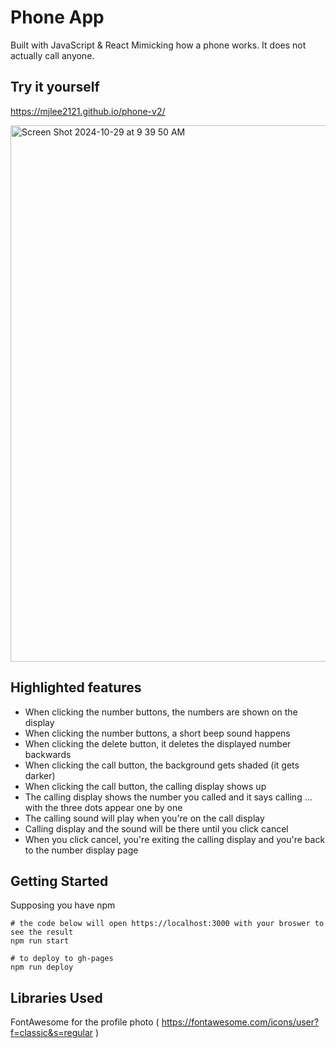 # Phone App
Built with JavaScript & React
Mimicking how a phone works. It does not actually call anyone. 


## Try it yourself
https://mjlee2121.github.io/phone-v2/

<img width="858" alt="Screen Shot 2024-10-29 at 9 39 50 AM" src="https://github.com/user-attachments/assets/508af6a1-dfc7-4d35-a6bf-282a3e252464">


## Highlighted features
- When clicking the number buttons, the numbers are shown on the display
- When clicking the number buttons, a short beep sound happens
- When clicking the delete button, it deletes the displayed number backwards
- When clicking the call button, the background gets shaded (it gets darker)
- When clicking the call button, the calling display shows up
- The calling display shows the number you called and it says calling ... with the three dots appear one by one
- The calling sound will play when you're on the call display
- Calling display and the sound will be there until you click cancel
- When you click cancel, you're exiting the calling display and you're back to the number display page

## Getting Started

Supposing you have npm

```
# the code below will open https://localhost:3000 with your broswer to see the result
npm run start

# to deploy to gh-pages
npm run deploy
```


## Libraries Used
FontAwesome for the profile photo ( https://fontawesome.com/icons/user?f=classic&s=regular )
